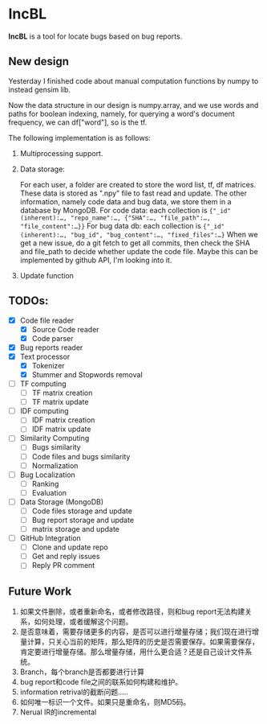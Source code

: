 # IncBL

**IncBL** is a tool for locate bugs based on bug reports.

## New design

Yesterday I finished code about manual computation functions by numpy to instead gensim lib. 

Now the data structure in our design is numpy.array, and we use words and paths for boolean indexing, namely, for querying a word's document frequency, we can df["word"], so is the tf.

The following implementation is as follows:

1. Multiprocessing support.

2. Data storage:

   For each user, a folder are created to store the word list, tf, df matrices. These data is stored as ".npy" file to fast read and update.
   The other information, namely code data and bug data, we store them in a database by MongoDB.
   For code data: each collection is `{"_id"(inherent):…, "repo_name":…, {"SHA":…, "file_path":…, "file_content":…}}`
   For bug data db: each collection is `{"_id"(inherent):…, "bug_id", "bug_content":…, "fixed_files":…}`
   When we get a new issue, do a git fetch to get all commits, then check the SHA and file_path to decide whether update the code file.
   Maybe this can be implemented by github API, I'm looking into it.

3. Update function



## TODOs:

- [x] Code file reader
	- [x] Source Code reader
	- [x] Code parser
- [x] Bug reports reader
- [x] Text processor
	- [x] Tokenizer
	- [x] Stummer and Stopwords removal
- [ ] TF computing
	- [ ] TF matrix creation
	- [ ] TF matrix update
- [ ] IDF computing
	- [ ] IDF matrix creation
	- [ ] IDF matrix update
- [ ] Similarity Computing
	- [ ] Bugs similarity
	- [ ] Code files and bugs similarity
	- [ ] Normalization
- [ ] Bug Localization
    - [ ] Ranking
    - [ ] Evaluation
- [ ] Data Storage (MongoDB)
    - [ ] Code files storage and update
    - [ ] Bug report storage and update
	- [ ] matrix storage and update
- [ ] GitHub Integration
	- [ ] Clone and update repo
	- [ ] Get and reply issues
	- [ ] Reply PR comment
  
## Future Work

1. 如果文件删除，或者重新命名，或者修改路径，则和bug report无法构建关系，如何处理，或者缓解这个问题。
2. 是否意味着，需要存储更多的内容，是否可以进行增量存储；我们现在进行增量计算，只关心当前的矩阵，那么矩阵的历史是否需要保存。如果需要保存，肯定要进行增量存储。那么增量存储，用什么更合适？还是自己设计文件系统。
3. Branch，每个branch是否都要进行计算
4. bug report和code file之间的联系如何构建和维护。
5. information retrival的截断问题.....
6. 如何唯一标识一个文件。如果只是重命名，则MD5码。
7. Nerual IR的incremental


